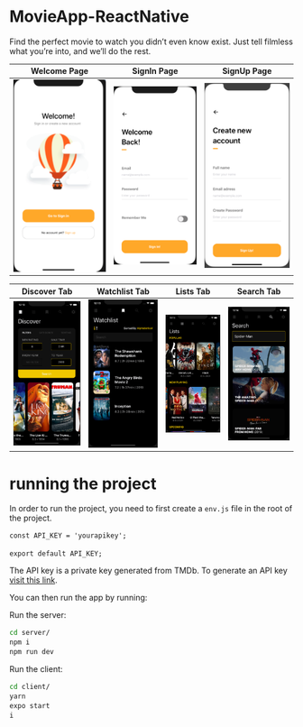 # MovieApp-ReactNative

Find the perfect movie to watch you didn’t even know exist. Just tell filmless what you’re into, and we’ll do the rest.

Welcome Page            |  SignIn Page           |  SignUp Page
:-------------------------:|:-------------------------:|:-------------------------:
![](screen/img1.png)  |  ![](screen/img3.png)   |   ![](screen/img4.png)

Discover Tab          |  Watchlist Tab         |  Lists Tab    |  Search Tab
:-------------------------:|:-------------------------:|:-------------------------:|:-------------------------:
![](screen/img8.png)  |  ![](screen/img7.png)   |   ![](screen/img6.png) |   ![](screen/img5.png)


# running the project

In order to run the project, you need to first create a `env.js` file in the root of the project.

```
const API_KEY = 'yourapikey';

export default API_KEY;
```

The API key is a private key generated from TMDb. To generate an API key [visit this link](https://developers.themoviedb.org/3/getting-started/introduction).

You can then run the app by running:

Run the server:
```sh
cd server/
npm i
npm run dev
```

Run the client:
```sh
cd client/
yarn
expo start
i
```
